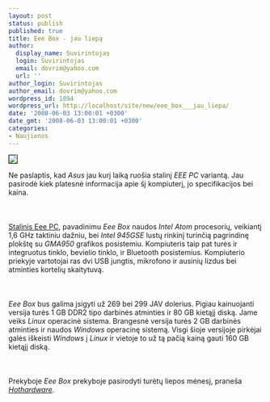 ```yaml
---
layout: post
status: publish
published: true
title: Eee Box - jau liepą
author:
  display_name: Suvirintojas
  login: Suvirintojas
  email: dovrim@yahoo.com
  url: ''
author_login: Suvirintojas
author_email: dovrim@yahoo.com
wordpress_id: 1894
wordpress_url: http://localhost/site/new/eee_box___jau_liepa/
date: '2008-06-03 13:00:01 +0300'
date_gmt: '2008-06-03 13:00:01 +0300'
categories:
- Naujienos
---
```

<div class="imgright"><img src="http://img220.imageshack.us/img220/6850/bigeeebox1fs7.jpg" border="1"></div>
<p>Ne paslaptis, kad <i>Asus</i> jau kurį laiką ruošia stalinį <i>EEE PC</i> variantą. Jau pasirodė kiek platesnė informacija apie šį kompiuterį, jo specifikacijos bei kaina.<br />
<br><br />
<br><a class="ns" href="http://www.technews.lt/index.php?id=Kas&amp;Id=1379">Stalinis Eee PC</a>, pavadinimu <i>Eee Box</i> naudos <i>Intel Atom</i> procesorių, veikiantį 1,6 GHz taktiniu dažniu, bei <i>Intel 945GSE</i> lustų rinkinį turinčią pagrindinę plokštę su <i>GMA950</i> grafikos posistemiu. Kompiuteris taip pat turės ir integruotus tinklo, bevielio tinklo, ir Bluetooth posistemius. Kompiuterio priekyje vartotojai ras dvi USB jungtis, mikrofono ir ausinių lizdus bei atminties kortelių skaitytuvą.<br />
<br><br />
<br><i>Eee Box</i> bus galima įsigyti už 269 bei 299 JAV dolerius. Pigiau kainuojanti versija turės 1 GB DDR2 tipo darbinės atminties ir 80 GB kietąjį diską. Jame veiks <i>Linux</i> operacinė sistema. Brangesnė versija turės 2 GB darbinės atminties ir naudos <i>Windows</i> operacinę sistemą. Visgi šioje versijoje pirkėjai galės iškeisti <i>Windows</i> į <i>Linux</i> ir vietoje to už tą pačią kainą gauti 160 GB kietąjį diską.<br />
<br><br />
<br>Prekyboje <i>Eee Box</i> prekyboje pasirodyti turėtų liepos mėnesį, praneša <a class="ns" href="http://www.hothardware.com/News/ASUS_Eee_Box_B202_Details_Emerge/"><i>Hothardware</i></a>.<br />
<br><br />
<br><br />
<br></p>
